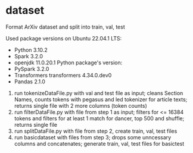 # dataset
Format ArXiv dataset and split into train, val, test

Used package versions on Ubuntu 22.04.1 LTS:
- Python 3.10.2
- Spark 3.2.0
- openjdk 11.0.20.1
Python package's version:
- PySpark 3.2.0
- Transformers transformers 4.34.0.dev0
- Pandas 2.1.0

1. run tokenizeDataFile.py with val and test file as input; cleans Section Names, counts tokens with pegasus and led tokenizer for article texts; returns single file with 2 more columns (token counts)
2. run filterDataFile.py with file from step 1 as input; filters for <= 16384 tokens and filters for at least 1 match for dancer, top 500 and shuffle; returns single file
3. run splitDataFile.py with file from step 2, create train, val, test files
4. run basicdataset with files from step 3; drops some unncessary columns and concatenates; generate train, val, test files for basictest
